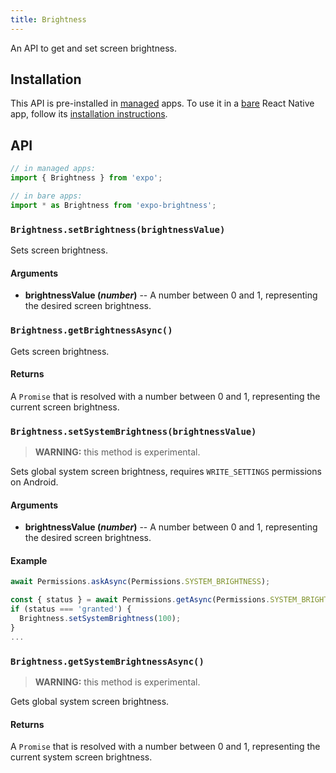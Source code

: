 ```yaml
---
title: Brightness
---
```


An API to get and set screen brightness.

## Installation

This API is pre-installed in [managed](../../introduction/managed-vs-bare/#managed-workflow) apps. To use it in a [bare](../../introduction/managed-vs-bare/#bare-workflow) React Native app, follow its [installation instructions](https://github.com/expo/expo/tree/master/packages/expo-brightness).

## API

```js
// in managed apps:
import { Brightness } from 'expo';

// in bare apps:
import * as Brightness from 'expo-brightness';
```

### `Brightness.setBrightness(brightnessValue)`
Sets screen brightness.

#### Arguments

-   **brightnessValue (_number_)** -- A number between 0 and 1, representing the desired screen brightness.

### `Brightness.getBrightnessAsync()`
Gets screen brightness.

#### Returns
A `Promise` that is resolved with a number between 0 and 1, representing the current screen brightness. 

### `Brightness.setSystemBrightness(brightnessValue)`
> **WARNING:** this method is experimental.

Sets global system screen brightness, requires `WRITE_SETTINGS` permissions on Android.

#### Arguments

-   **brightnessValue (_number_)** -- A number between 0 and 1, representing the desired screen brightness.

#### Example

```javascript
await Permissions.askAsync(Permissions.SYSTEM_BRIGHTNESS);

const { status } = await Permissions.getAsync(Permissions.SYSTEM_BRIGHTNESS);
if (status === 'granted') {
  Brightness.setSystemBrightness(100);
}
...
```
### `Brightness.getSystemBrightnessAsync()`
> **WARNING:** this method is experimental.

Gets global system screen brightness.

#### Returns
A `Promise` that is resolved with a number between 0 and 1, representing the current system screen brightness.

